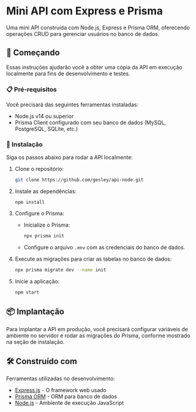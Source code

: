 
# Mini API com Express e Prisma

Uma mini API construída com Node.js, Express e Prisma ORM, oferecendo operações CRUD para gerenciar usuários no banco de dados.

## 🚀 Começando

Essas instruções ajudarão você a obter uma cópia da API em execução localmente para fins de desenvolvimento e testes.

### 📋 Pré-requisitos

Você precisará das seguintes ferramentas instaladas:

- Node.js v14 ou superior
- Prisma Client configurado com seu banco de dados (MySQL, PostgreSQL, SQLite, etc.)

### 🔧 Instalação

Siga os passos abaixo para rodar a API localmente:

1. Clone o repositório:

   ```bash
   git clone https://github.com/gesley/api-node.git
   ```

2. Instale as dependências:

   ```
   npm install
   ```

3. Configure o Prisma:

   - Inicialize o Prisma:
     ```bash
     npx prisma init
     ```

   - Configure o arquivo `.env` com as credenciais do banco de dados.

4. Execute as migrações para criar as tabelas no banco de dados:

   ```bash
   npx prisma migrate dev --name init
   ```

5. Inicie a aplicação:

   ```bash
   npm start
   ```


## 📦 Implantação

Para implantar a API em produção, você precisará configurar variáveis de ambiente no servidor e rodar as migrações do Prisma, conforme mostrado na seção de instalação.

## 🛠️ Construído com

Ferramentas utilizadas no desenvolvimento:

* [Express.js](https://expressjs.com/) - O framework web usado
* [Prisma ORM](https://www.prisma.io/) - ORM para banco de dados
* [Node.js](https://nodejs.org/) - Ambiente de execução JavaScript
